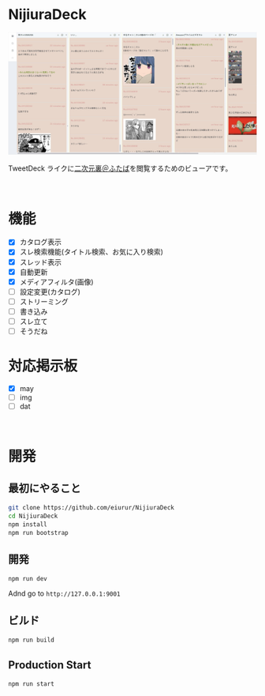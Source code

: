 # NijiuraDeck

<img src="media/columns.jpg" alt="columns" width="640" height="auto">

TweetDeck ライクに<a href="http://may.2chan.net/b/futaba.htm" target="_blank">二次元裏＠ふたば</a>を閲覧するためのビューアです。

<br>

# 機能

- [x] カタログ表示
- [x] スレ検索機能(タイトル検索、お気に入り検索)
- [x] スレッド表示
- [x] 自動更新
- [x] メディアフィルタ(画像)
- [ ] 設定変更(カタログ)
- [ ] ストリーミング
- [ ] 書き込み
- [ ] スレ立て
- [ ] そうだね

# 対応掲示板

- [x] may
- [ ] img
- [ ] dat

<br>

# 開発

## 最初にやること

```bash
git clone https://github.com/eiurur/NijiuraDeck
cd NijiuraDeck
npm install
npm run bootstrap
```

## 開発

```
npm run dev
```

Adnd go to `http://127.0.0.1:9001`

## ビルド

```bash
npm run build

```

## Production Start

```bash
npm run start
```
